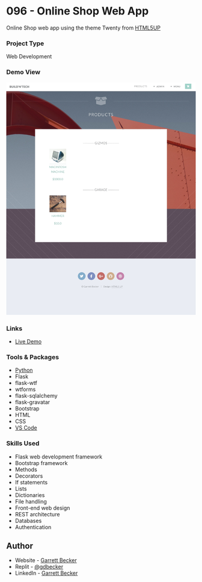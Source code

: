 # 096 - Online Shop Web App

Online Shop web app using the theme Twenty from [HTML5UP](https://html5up.net/)

### Project Type

Web Development

### Demo View

![](./096-online-shop-web-app.jpg)

### Links

- [Live Demo](https://replit.com/@gdbecker/Online-Shop-Web-App)

### Tools & Packages

- [Python](https://www.python.org)
- Flask
- flask-wtf
- wtforms
- flask-sqlalchemy
- flask-gravatar
- Bootstrap
- HTML
- CSS
- [VS Code](https://code.visualstudio.com)

### Skills Used

- Flask web development framework
- Bootstrap framework
- Methods
- Decorators
- If statements
- Lists
- Dictionaries
- File handling
- Front-end web design
- REST architecture
- Databases
- Authentication

## Author

- Website - [Garrett Becker]()
- Replit - [@gdbecker](https://replit.com/@gdbecker)
- LinkedIn - [Garrett Becker](https://www.linkedin.com/in/garrett-becker-923b4a106/)